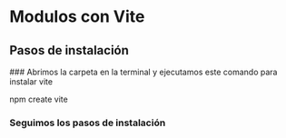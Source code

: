# Modulos con Vite

## Pasos de instalación

### Abrimos la carpeta en la terminal y ejecutamos este comando para instalar vite

npm create vite

### Seguimos los pasos de instalación